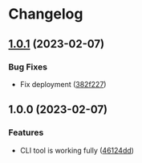 # Changelog

## [1.0.1](https://github.com/RickCoxDev/exobrain-util/compare/v1.0.0...v1.0.1) (2023-02-07)


### Bug Fixes

* Fix deployment ([382f227](https://github.com/RickCoxDev/exobrain-util/commit/382f22773afe5b29a195295b0365ce4d8563bfb1))

## 1.0.0 (2023-02-07)


### Features

* CLI tool is working fully ([46124dd](https://github.com/RickCoxDev/exobrain-util/commit/46124dd220e22bab5a8e8349fedc116df57c3433))
